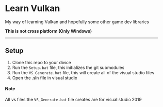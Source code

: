 # Learn Vulkan
My way of learning Vulkan and hopefully some other game dev libraries

**This is not cross platform (Only Windows)**

---
## Setup
1. Clone this repo to your divice
2. Run the `Setup.bat` file, this initializes the git submodules
3. Run the `VS_Generate.bat` file, this will create all of the visual studio files
4. Open the .sln file in visual studio

#### Note
All vs files the `VS_Generate.bat` file creates are for visual studio 2019